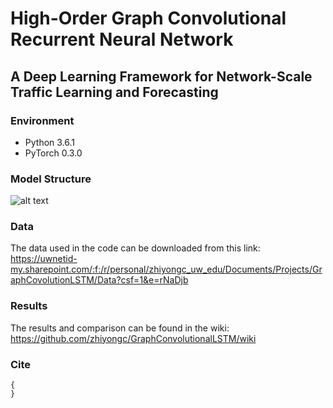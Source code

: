 # High-Order Graph Convolutional Recurrent Neural Network
## A Deep Learning Framework for Network-Scale Traffic Learning and Forecasting

###

### Environment
* Python 3.6.1
* PyTorch 0.3.0

### Model Structure
![alt text](https://github.com/zhiyongc/GraphConvolutionalLSTM/blob/master/Images/HGC-LSTM.png)



### Data 
The data used in the code can be downloaded from this link: https://uwnetid-my.sharepoint.com/:f:/r/personal/zhiyongc_uw_edu/Documents/Projects/GraphCovolutionLSTM/Data?csf=1&e=rNaDjb

### Results
The results and comparison can be found in the wiki: https://github.com/zhiyongc/GraphConvolutionalLSTM/wiki

### Cite
```
{
}
```


